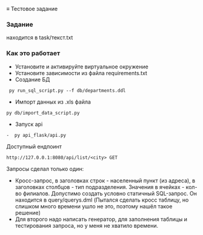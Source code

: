 ≡ Тестовое задание

### Задание
находится в task/текст.txt
### Как это работает
- Установите и активируйте виртуальное окружение
- Установите зависимости из файла requirements.txt
- Создание БД

```
 py run_sql_script.py --f db/departments.ddl
```
- Импорт данных из .xls файла
```
py db/import_data_script.py
```
- Запуск api
```
-  py api_flask/api.py
```
Доступный ендпоинт
```
http://127.0.0.1:8080/api/list/<city> GET
```

Запросы сделал только один:

- Кросс-запрос, в заголовках строк - населенный пункт (из адреса), в заголовках столбцов - тип подразделения. Значения в ячейках - кол-во филиалов. Допустимо создать условно статичный SQL-запрос. Он находится в query/querys.dml (Пытался сделать кросс таблицу, но слишком много времени ушло не это, поэтому нашёл такое решение)
- Для второго надо написать генератор, для заполнения таблицы и тестирования запроса, но у меня не хватило времени.
